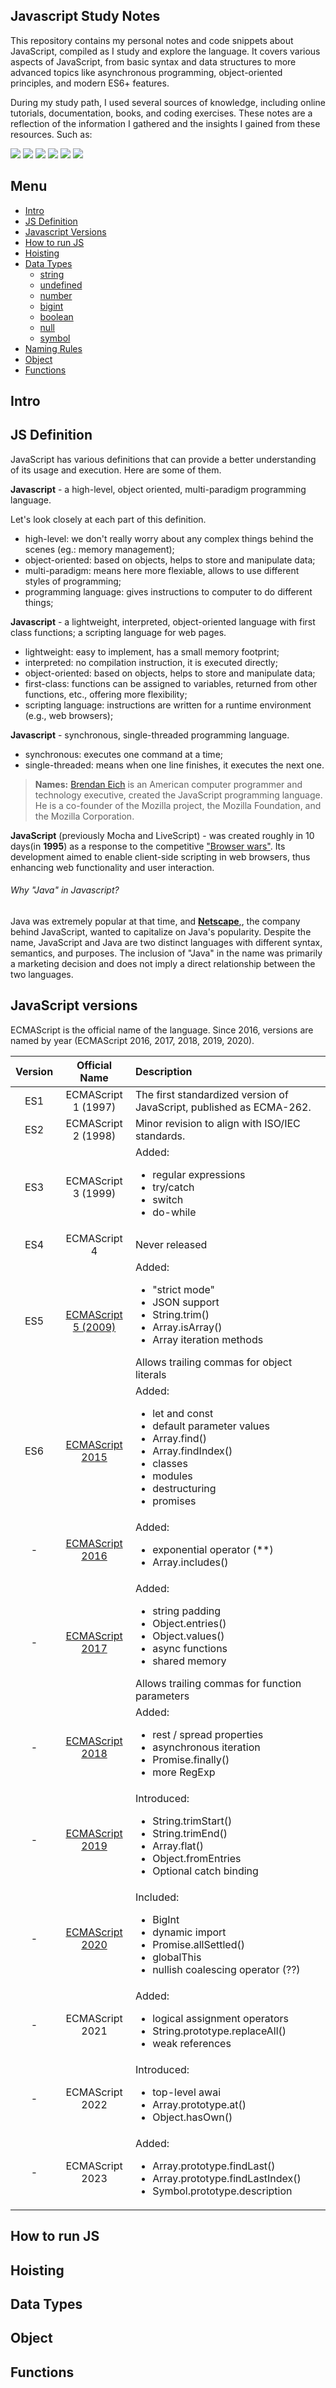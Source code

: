 ## Javascript Study Notes

This repository contains my personal notes and code snippets about JavaScript, compiled as I study and explore the language. It covers various aspects of JavaScript, from basic syntax and data structures to more advanced topics like asynchronous programming, object-oriented principles, and modern ES6+ features.

During my study path, I used several sources of knowledge, including online tutorials, documentation, books, and coding exercises. These notes are a reflection of the information I gathered and the insights I gained from these resources. Such as: 

<div>
<img src='https://img.shields.io/badge/JavaScript-F7DF1E?style=for-the-badge&logo=JavaScript&logoColor=black' />
<img src='https://img.shields.io/badge/ChatGPT-74aa9c?style=for-the-badge&logo=openai&logoColor=white' />
<img src='https://img.shields.io/static/v1?style=for-the-badge&message=Wikipedia&color=000000&logo=Wikipedia&logoColor=FFFFFF&label=' />
<img src='https://img.shields.io/static/v1?style=for-the-badge&message=Mozilla&color=000000&logo=Mozilla&logoColor=FFFFFF&label=' />
<img src='https://img.shields.io/static/v1?style=for-the-badge&message=W3Schools&color=04AA6D&logo=W3Schools&logoColor=FFFFFF&label=' />
<img src='https://img.shields.io/static/v1?style=for-the-badge&message=YouTube&color=FF0000&logo=YouTube&logoColor=FFFFFF&label=' />
</div>

## Menu

* [Intro](#intro)
* [JS Definition](#js-definition)
* [Javascript Versions](#javascript-versions)
* [How to run JS](#how-to-run-js)
* [Hoisting](#hoisting)
* [Data Types](#data-types)
  - [string](#string)
  - [undefined](#undefined)
  - [number](#number)
  - [bigint](#bigint)
  - [boolean](#boolean)
  - [null](#null)
  - [symbol](#symbol)
* [Naming Rules](#naming_rules)
* [Object](#object)
* [Functions](#functions)


## Intro

## JS Definition

JavaScript has various definitions that can provide a better understanding of its usage and execution. Here are some of them.

**Javascript** - a high-level, object oriented, multi-paradigm programming language.
<p>Let's look closely at each part of this definition.</p>

- high-level: we don't really worry about any complex things behind the scenes (eg.: memory management);
- object-oriented: based on objects, helps to store and manipulate data;
- multi-paradigm: means here more flexiable, allows to use different styles of programming;
- programming language: gives instructions to computer to do different things;

**Javascript** - a lightweight, interpreted, object-oriented language with first class functions; a scripting language for web pages. 

- lightweight: easy to implement, has a small memory footprint;
- interpreted: no compilation instruction, it is executed directly;
- object-oriented: based on objects, helps to store and manipulate data;
- first-class: functions can be assigned to variables, returned from other functions, etc., offering more flexibility;
- scripting language: instructions are written for a runtime environment (e.g., web browsers);

**Javascript** - synchronous, single-threaded programming language.

- synchronous: executes one command at a time;
- single-threaded: means when one line finishes, it executes the next one.

> **Names:** <a href='https://en.wikipedia.org/wiki/Brendan_Eich'>Brendan Eich</a> is an American computer programmer and technology executive, created the JavaScript programming language. He is a co-founder of the Mozilla project, the Mozilla Foundation, and the Mozilla Corporation.

 **JavaScript** (previously Mocha and LiveScript) - was created roughly in 10 days(in **1995**) as a response to the competitive <a href='https://en.wikipedia.org/wiki/Browser_wars'>"Browser wars"</a>. Its development aimed to enable client-side scripting in web browsers, thus enhancing web functionality and user interaction.

###### Why "Java" in Javascript?

Java was extremely popular at that time, and <a href='https://en.wikipedia.org/wiki/Netscape'>**Netscape**,</a>, the company behind JavaScript, wanted to capitalize on Java's popularity. Despite the name, JavaScript and Java are two distinct languages with different syntax, semantics, and purposes. The inclusion of "Java" in the name was primarily a marketing decision and does not imply a direct relationship between the two languages.

## JavaScript versions

ECMAScript is the official name of the language. Since 2016, versions are named by year (ECMAScript 2016, 2017, 2018, 2019, 2020).


| Version  | Official Name | Description|
| :---:   | :---:   | :---   |
| ES1  | ECMAScript 1 (1997)  |  The first standardized version of JavaScript, published as ECMA-262.  |
| ES2  | ECMAScript 2 (1998)  | Minor revision to align with ISO/IEC standards.  |
| ES3  | ECMAScript 3 (1999)  | Added: <ul><li>regular expressions</li><li>try/catch</li><li>switch</li><li>do-while</li></ul>|
| ES4  |  	ECMAScript 4 | 	Never released  |
| ES5  | <a href='https://www.w3schools.com/js/js_es5.asp'>ECMAScript 5 (2009)</a>  |  Added: <ul><li> "strict mode"</li><li>JSON support</li><li>String.trim()</li><li>Array.isArray()</li><li>Array iteration methods</li></ul> Allows trailing commas for object literals |
| ES6  |  	<a href='https://www.w3schools.com/js/js_es6.asp'>ECMAScript 2015</a> | Added: <ul><li>let and const</li><li>default parameter values</li><li>Array.find()</li><li>Array.findIndex()</li><li>classes</li><li>modules</li><li>destructuring</li><li>promises</li></ul>  |
| -  | <a href='https://www.w3schools.com/js/js_2016.asp'>ECMAScript 2016</a> | Added: <ul><li>exponential operator (**)</li><li>Array.includes() </li></ul>  |
| -  | <a href='https://www.w3schools.com/js/js_2017.asp'>ECMAScript 2017</a> | Added: <ul><li>string padding</li><li>Object.entries()</li><li>Object.values()</li><li>async functions</li><li>shared memory</li></ul>  Allows trailing commas for function parameters |
| -  | <a href='https://www.w3schools.com/js/js_2018.asp'>ECMAScript 2018</a> | Added: <ul><li>rest / spread properties</li><li> asynchronous iteration</li><li>Promise.finally()</li><li>more RegExp </li></ul> |
| -  | <a href='https://www.w3schools.com/js/js_2019.asp'>ECMAScript 2019</a> | Introduced: <ul><li>String.trimStart()</li><li>String.trimEnd()</li><li>Array.flat()</li><li>Object.fromEntries</li><li>Optional catch binding </li></ul>  |
| -  | <a href='https://www.w3schools.com/js/js_2020.asp'>ECMAScript 2020</a> | Included: <ul><li>BigInt</li><li>dynamic import</li><li>Promise.allSettled()</li><li>globalThis</li><li> nullish coalescing operator (??)</li></ul>  |
| -  | ECMAScript 2021 |Added: <ul><li>logical assignment operators</li><li>String.prototype.replaceAll()</li><li>weak references</li></ul>|
| -  | ECMAScript 2022|Introduced: <ul><li>top-level awai</li><li>Array.prototype.at()</li><li>Object.hasOwn()</li></ul>|
| -  | ECMAScript 2023 |Added: <ul><li>Array.prototype.findLast()</li><li>Array.prototype.findLastIndex()</li><li>Symbol.prototype.description</li></ul>|

## How to run JS

## Hoisting

## Data Types

## Object

## Functions
